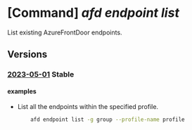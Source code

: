 # [Command] _afd endpoint list_

List existing AzureFrontDoor endpoints.

## Versions

### [2023-05-01](/Resources/mgmt-plane/L3N1YnNjcmlwdGlvbnMve30vcmVzb3VyY2Vncm91cHMve30vcHJvdmlkZXJzL21pY3Jvc29mdC5jZG4vcHJvZmlsZXMve30vYWZkZW5kcG9pbnRz/2023-05-01.xml) **Stable**

<!-- mgmt-plane /subscriptions/{}/resourcegroups/{}/providers/microsoft.cdn/profiles/{}/afdendpoints 2023-05-01 -->

#### examples

- List all the endpoints within the specified profile.
    ```bash
        afd endpoint list -g group --profile-name profile
    ```
